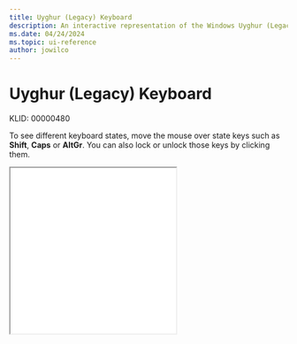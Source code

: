 ```yaml
---
title: Uyghur (Legacy) Keyboard
description: An interactive representation of the Windows Uyghur (Legacy) keyboard. To see different keyboard states, click or move the mouse over the state keys.
ms.date: 04/24/2024
ms.topic: ui-reference
author: jowilco
---
```


# Uyghur (Legacy) Keyboard

KLID: 00000480

To see different keyboard states, move the mouse over state keys such as **Shift**, **Caps** or **AltGr**. You can also lock or unlock those keys by clicking them.

<iframe src="kbdughr.html" height="300"></iframe>
